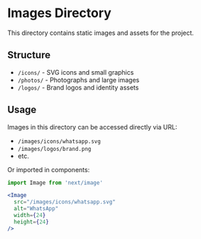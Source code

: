 # Images Directory

This directory contains static images and assets for the project.

## Structure

- `/icons/` - SVG icons and small graphics
- `/photos/` - Photographs and large images
- `/logos/` - Brand logos and identity assets

## Usage

Images in this directory can be accessed directly via URL:
- `/images/icons/whatsapp.svg`
- `/images/logos/brand.png`
- etc.

Or imported in components:
```jsx
import Image from 'next/image'

<Image 
  src="/images/icons/whatsapp.svg" 
  alt="WhatsApp" 
  width={24} 
  height={24} 
/>
```
